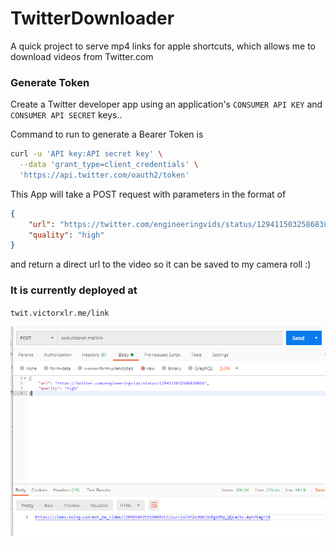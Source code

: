 # TwitterDownloader
A quick project to serve mp4 links for apple shortcuts, which allows me to download videos from Twitter.com 


### Generate Token
Create a Twitter developer app using an application's `CONSUMER API KEY` and `CONSUMER API SECRET` keys.. 

Command to run to generate a Bearer Token is 

```bash
curl -u 'API key:API secret key' \
  --data 'grant_type=client_credentials' \
  'https://api.twitter.com/oauth2/token'
```

This App will take a POST request with parameters in the format of 
```json
{
	"url": "https://twitter.com/engineeringvids/status/1294115032586838016",
	"quality": "high"
}
```

and return a direct url to the video so it can be saved to my camera roll :)


### It is currently deployed at 
`twit.victorxlr.me/link`

![](./postman.png)
